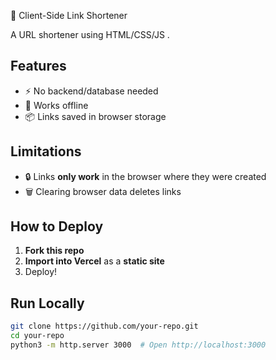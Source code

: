  🔗 Client-Side Link Shortener  

A  URL shortener using HTML/CSS/JS .  

## Features  
- ⚡ No backend/database needed  
- 📱 Works offline  
- 📦 Links saved in browser storage  

## Limitations  
- 🔒 Links **only work** in the browser where they were created  
- 🗑️ Clearing browser data deletes links  

## How to Deploy  
1. **Fork this repo**  
2. **Import into Vercel** as a **static site**  
3. Deploy!  

## Run Locally  
```bash
git clone https://github.com/your-repo.git
cd your-repo
python3 -m http.server 3000  # Open http://localhost:3000
